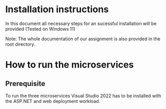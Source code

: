 # Installation instructions
In this document all necessary steps for an sucessful installation will be provided (Tested on Windows 11)

Note: The whole documentation of our assignment is also provided in the root directory.

# How to run the microservices
## Prerequisite
To run the three microservices Visual Studio 2022 has to be installed with the ASP.NET and web deployment workload.